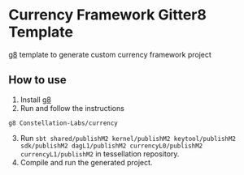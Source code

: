# Currency Framework Gitter8 Template

[g8](http://github.com/n8han/giter8) template to generate custom currency framework project

## How to use
1. Install [g8](http://www.foundweekends.org/giter8/)
2. Run and follow the instructions
```shell
g8 Constellation-Labs/currency
```
3. Run `sbt shared/publishM2 kernel/publishM2 keytool/publishM2 sdk/publishM2 dagL1/publishM2 currencyL0/publishM2 currencyL1/publishM2` in tessellation repository.
4. Compile and run the generated project.

